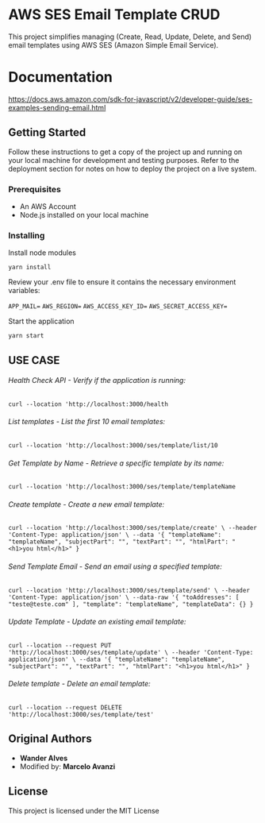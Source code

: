 # AWS SES Email Template CRUD
   
This project simplifies managing (Create, Read, Update, Delete, and Send) email templates using AWS SES (Amazon Simple Email Service).

# Documentation

https://docs.aws.amazon.com/sdk-for-javascript/v2/developer-guide/ses-examples-sending-email.html

## Getting Started

Follow these instructions to get a copy of the project up and running on your local machine for development and testing purposes. Refer to the deployment section for notes on how to deploy the project on a live system.

### Prerequisites

-   An AWS Account
-   Node.js installed on your local machine

### Installing

Install node modules

`yarn install`

Review your .env file to ensure it contains the necessary environment variables:

`APP_MAIL=`
`AWS_REGION=`
`AWS_ACCESS_KEY_ID=`
`AWS_SECRET_ACCESS_KEY=`

Start the application

`yarn start`

## USE CASE

###### Health Check API - Verify if the application is running:

`curl --location 'http://localhost:3000/health`

###### List templates - List the first 10 email templates:

`curl --location 'http://localhost:3000/ses/template/list/10`

###### Get Template by Name - Retrieve a specific template by its name:

`curl --location 'http://localhost:3000/ses/template/templateName`

###### Create template - Create a new email template:

`curl --location 'http://localhost:3000/ses/template/create' \
--header 'Content-Type: application/json' \
--data '{
    "templateName": "templateName",
    "subjectPart": "",
    "textPart": "",
    "htmlPart": "<h1>you html</h1>"
}`

###### Send Template Email - Send an email using a specified template:

`curl --location 'http://localhost:3000/ses/template/send' \
--header 'Content-Type: application/json' \
--data-raw '{
    "toAddresses": [
        "teste@teste.com"
    ],
    "template": "templateName",
    "templateData": {}
}`

###### Update Template - Update an existing email template:

`curl --location --request PUT 'http://localhost:3000/ses/template/update' \
--header 'Content-Type: application/json' \
--data '{
    "templateName": "templateName",
    "subjectPart": "",
    "textPart": "",
    "htmlPart": "<h1>you html</h1>"
}`

###### Delete template - Delete an email template:

`curl --location --request DELETE 'http://localhost:3000/ses/template/test'`

## Original Authors

-   **Wander Alves**
-   Modified by:  **Marcelo Avanzi**

## License

This project is licensed under the MIT License 
